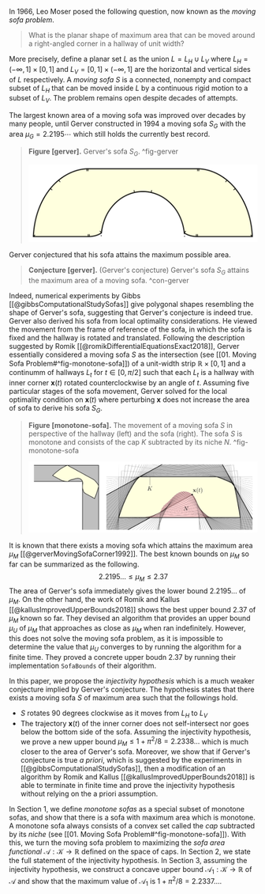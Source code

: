 In 1966, Leo Moser posed the following question, now known as the _moving sofa problem_.

> What is the planar shape of maximum area that can be moved around a right-angled corner in a hallway of unit width?

More precisely, define a planar set $L$ as the union $L = L_H \cup L_V$ where $L_H = (-\infty, 1] \times [0, 1]$ and $L_V = [0, 1] \times (-\infty, 1]$ are the horizontal and vertical sides of $L$ respectively. A _moving sofa_ $S$ is a connected, nonempty and compact subset of $L_H$ that can be moved inside $L$ by a continuous rigid motion to a subset of $L_V$. The problem remains open despite decades of attempts.

The largest known area of a moving sofa was improved over decades by many people, until Gerver constructed in 1994 a moving sofa $S_G$ with the area $\mu_G = 2.2195\cdots$ which still holds the currently best record.

> __Figure [gerver].__ Gerver's sofa $S_G$. ^fig-gerver
> 
> ![70%](images/gerver.svg)

Gerver conjectured that his sofa attains the maximum possible area.

> __Conjecture [gerver].__ (Gerver's conjecture) Gerver's sofa $S_G$ attains the maximum area of a moving sofa. ^con-gerver

Indeed, numerical experiments by Gibbs [[@gibbsComputationalStudySofas]] give polygonal shapes resembling the shape of Gerver's sofa, suggesting that Gerver's conjecture is indeed true. Gerver also derived his sofa from local optimality considerations. He viewed the movement from the frame of reference of the sofa, in which the sofa is fixed and the hallway is rotated and translated. Following the description suggested by Romik [[@romikDifferentialEquationsExact2018]], Gerver essentially considered a moving sofa $S$ as the intersection (see [[01. Moving Sofa Problem#^fig-monotone-sofa]]) of a unit-width strip $\mathbb{R} \times [0, 1]$ and a continumm of hallways $L_t$ for $t \in [0, \pi/2]$ such that each $L_t$ is a hallway with inner corner $\mathbf{x}(t)$ rotated counterclockwise by an angle of $t$. Assuming five particular stages of the sofa movement, Gerver solved for the local optimality condition on $\mathbf{x}(t)$ where perturbing $\mathbf{x}$ does not increase the area of sofa to derive his sofa $S_G$.

> __Figure [monotone-sofa].__ The movement of a moving sofa $S$ in perspective of the hallway (left) and the sofa (right). The sofa $S$ is monotone and consists of the cap $K$ subtracted by its niche $N$. ^fig-monotone-sofa
> 
> ![100%](images/monotone-sofa.svg)

It is known that there exists a moving sofa which attains the maximum area $\mu_M$ [[@gerverMovingSofaCorner1992]]. The best known bounds on $\mu_M$ so far can be summarized as the following. 
$$
2.2195\dots \leq \mu_M \leq 2.37
$$
The area of Gerver's sofa immediately gives the lower bound $2.2195\dots$ of $\mu_M$. On the other hand, the work of Romik and Kallus [[@kallusImprovedUpperBounds2018]] shows the best upper bound $2.37$ of $\mu_M$ known so far. They devised an algorithm that provides an upper bound $\mu_U$ of $\mu_M$ that approaches as close as $\mu_M$ when ran indefinitely. However, this does not solve the moving sofa problem, as it is impossible to determine the value that $\mu_U$ converges to by running the algorithm for a finite time. They proved a concrete upper boudn $2.37$ by running their implementation `SofaBounds` of their algorithm.

In this paper, we propose the _injectivity hypothesis_ which is a much weaker conjecture implied by Gerver's conjecture. The hypothesis states that there exists a moving sofa $S$ of maximum area such that the followings hold.
- $S$ rotates $90$ degrees clockwise as it moves from $L_H$ to $L_V$
- The trajectory $\mathbf{x}(t)$ of the inner corner does not self-intersect nor goes below the bottom side of the sofa.
Assuming the injectivity hypothesis, we prove a new upper bound $\mu_M \le 1 + \pi^2/8 = 2.2338\dots$ which is much closer to the area of Gerver's sofa. Moreover, we show that if Gerver's conjecture is true _a priori_, which is suggested by the experiments in [[@gibbsComputationalStudySofas]], then a modification of an algorithm by Romik and Kallus [[@kallusImprovedUpperBounds2018]] is able to terminate in finite time and prove the injectivity hypothesis without relying on the a priori assumption.

In Section 1, we define _monotone sofas_ as a special subset of monotone sofas, and show that there is a sofa with maximum area which is monotone. A monotone sofa always consists of a convex set called the _cap_ subtracted by its _niche_ (see [[01. Moving Sofa Problem#^fig-monotone-sofa]]). With this, we turn the moving sofa problem to maximizing the _sofa area functional_ $\mathcal{A} : \mathcal{K} \to \mathbb{R}$ defined on the space of caps. In Section 2, we state the full statement of the injectivity hypothesis. In Section 3, assuming the injectivity hypothesis, we construct a concave upper bound $\mathcal{A}_1 : \mathcal{K} \to \mathbb{R}$ of $\mathcal{A}$ and show that the maximum value of $\mathcal{A}_1$ is $1 + \pi^2/8 = 2.2337\dots$.